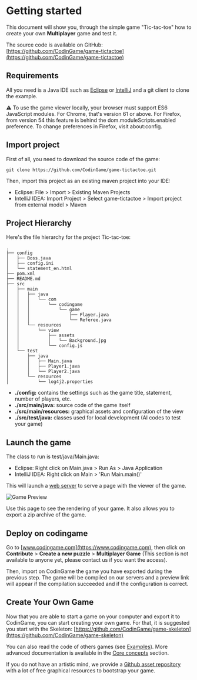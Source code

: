 # Getting started

This document will show you, through the simple game "Tic-tac-toe" how to create your own **Multiplayer** game and test it.

The source code is available on GitHub: [https://github.com/CodinGame/game-tictactoe](https://github.com/CodinGame/game-tictactoe)

## Requirements

All you need is a Java IDE such as [Eclipse](https://www.eclipse.org/) or [IntelliJ](https://www.jetbrains.com/idea/) and a git client to clone the example.

⚠ To use the game viewer locally, your browser must support ES6 JavaScript modules. For Chrome, that's version 61 or above. For Firefox, from version 54 this feature is behind the dom.moduleScripts.enabled preference. To change preferences in Firefox, visit about:config.

## Import project

First of all, you need to download the source code of the game:
```
git clone https://github.com/CodinGame/game-tictactoe.git
```

Then, import this project as an existing maven project into your IDE:
- Eclipse: File > Import > Existing Maven Projects
- IntelliJ IDEA: Import Project > Select game-tictactoe > Import project from external model > Maven

## Project Hierarchy

Here's the file hierarchy for the project Tic-tac-toe:
```
.
├── config
│   ├── Boss.java
│   ├── config.ini
│   └── statement_en.html
├── pom.xml
├── README.md
├── src
│   ├── main
│   │   ├── java
│   │   │   └── com
│   │   │       └── codingame
│   │   │           └── game
│   │   │               ├── Player.java
│   │   │               └── Referee.java
│   │   └── resources
│   │       └── view
│   │           ├── assets
│   │           │   └── Background.jpg
│   │           └── config.js
│   └── test
│       ├── java
│       │   ├── Main.java
│       │   ├── Player1.java
│       │   └── Player2.java
│       └── resources
│           └── log4j2.properties
```

- **./config:** contains the settings such as the game title, statement, number of players, etc.
- **./src/main/java:** source code of the game itself
- **./src/main/resources:** graphical assets and configuration of the view
- **./src/test/java:** classes used for local development (AI codes to test your game)

## Launch the game

The class to run is test/java/Main.java:
- Eclipse: Right click on Main.java > Run As > Java Application
- IntelliJ IDEA: Right click on Main > 'Run Main.main()'

This will launch a [web server](http://localhost:8888/) to serve a page with the viewer of the game.

![Game Preview](playground/resources/testhtml.png)

Use this page to see the rendering of your game. It also allows you to export a zip archive of the game.

## Deploy on codingame

Go to [www.codingame.com](https://www.codingame.com), then click on **Contribute** > **Create a new puzzle** > **Multiplayer Game** (This section is not available to anyone yet, please contact us if you want the access).

Then, import on CodinGame the game you have exported during the previous step. The game will be compiled on our servers and a preview link will appear if the compilation succeeded and if the configuration is correct.

## Create Your Own Game

Now that you are able to start a game on your computer and export it to CodinGame, you can start creating your own game. For that, it is suggested you start with the Skeleton: [https://github.com/CodinGame/game-skeleton](https://github.com/CodinGame/game-skeleton)

You can also read the code of others games (see [Examples](playground/misc/misc-2-examples.md)). More advanced documentation is available in the [Core concepts](playground/core-concepts/core-1-introduction.md) section.

If you do not have an artistic mind, we provide a [Github asset repository](https://github.com/CodinGame/codingame-sdk-assets) with a lot of free graphical resources to bootstrap your game.
